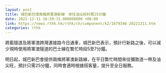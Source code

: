 ```yaml
---
layout: post
title: 城巴新巴增兩條將軍澳新線　來往油尖旺料需25分鐘
date: 2022-12-11 16:59:31.000000000 +08:00
link: https://news.rthk.hk/rthk/ch/component/k2/1679346-20221211.htm
categories: rthk
---
```


將藍隧道及將軍澳跨灣連接路今日通車，城巴新巴表示，預計行新路之後，可以減少現時使用將軍澳隧道的巴士線在繁忙時段5至7分鐘。

明日起，城巴新巴會提供兩條將軍澳新路線，在平日繁忙時間來往彌敦道一帶及油尖旺，預計只需25分鐘，同時會適時根據搭客量，提升至全日服務。

